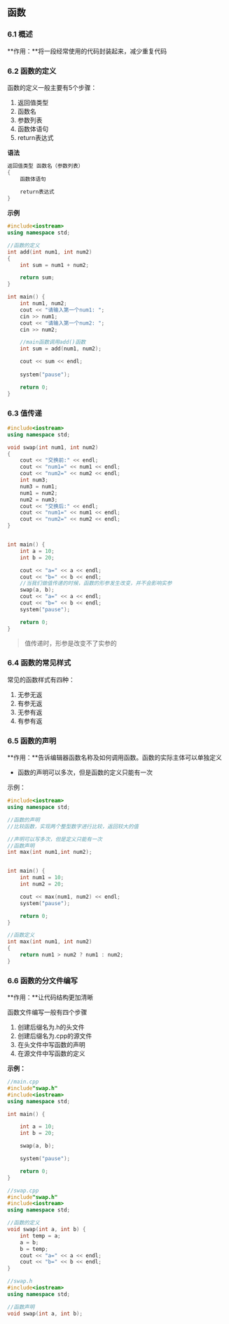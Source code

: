 ## 函数

### 6.1 概述

**作用：**将一段经常使用的代码封装起来，减少重复代码

### 6.2 函数的定义

函数的定义一般主要有5个步骤：

1. 返回值类型
2. 函数名
3. 参数列表
4. 函数体语句
5. return表达式

**语法**

```c++
返回值类型 函数名（参数列表）
{
	函数体语句
	
	return表达式
}
```

**示例**

```c++
#include<iostream>
using namespace std;

//函数的定义
int add(int num1, int num2)
{
	int sum = num1 + num2;

	return sum;
}

int main() {
	int num1, num2;
	cout << "请输入第一个num1: ";
	cin >> num1;
	cout << "请输入第一个num2: ";
	cin >> num2;

	//main函数调用add()函数
	int sum = add(num1, num2);

	cout << sum << endl;
	
	system("pause");

	return 0;
}
```



### 6.3 值传递

```c++
#include<iostream>
using namespace std;

void swap(int num1, int num2) 
{
	cout << "交换前:" << endl;
	cout << "num1=" << num1 << endl;
	cout << "num2=" << num2 << endl;
	int num3;
	num3 = num1;
	num1 = num2;
	num2 = num3;
	cout << "交换后:" << endl;
	cout << "num1=" << num1 << endl;
	cout << "num2=" << num2 << endl;
}


int main() {
	int a = 10;
	int b = 20;

	cout << "a=" << a << endl;
	cout << "b=" << b << endl;
	//当我们做值传递的时候，函数的形参发生改变，并不会影响实参
	swap(a, b);
	cout << "a=" << a << endl;
	cout << "b=" << b << endl;
	system("pause");

	return 0;
}
```

>值传递时，形参是改变不了实参的

### 6.4 函数的常见样式

常见的函数样式有四种：

1. 无参无返
2. 有参无返
3. 无参有返
4. 有参有返

### 6.5 函数的声明

**作用：**告诉编辑器函数名称及如何调用函数。函数的实际主体可以单独定义

- 函数的声明可以多次，但是函数的定义只能有一次

示例：

```c++
#include<iostream>
using namespace std;

//函数的声明
//比较函数，实现两个整型数字进行比较，返回较大的值

//声明可以写多次，但是定义只能有一次
//函数声明
int max(int num1,int num2);


int main() {
	int num1 = 10;
	int num2 = 20;

	cout << max(num1, num2) << endl;
	system("pause");

	return 0;
}

//函数定义
int max(int num1, int num2)
{
	return num1 > num2 ? num1 : num2;
}

```



### 6.6 函数的分文件编写

**作用：**让代码结构更加清晰

函数文件编写一般有四个步骤

1. 创建后缀名为.h的头文件
2. 创建后缀名为.cpp的源文件
3. 在头文件中写函数的声明
4. 在源文件中写函数的定义

**示例：**

```c++
//main.cpp
#include"swap.h"
#include<iostream>
using namespace std;

int main() {

	int a = 10;
	int b = 20;

	swap(a, b);

	system("pause");

	return 0;
}
```

```c++
//swap.cpp
#include"swap.h"
#include<iostream>
using namespace std;

//函数的定义
void swap(int a, int b) {
	int temp = a;
	a = b;
	b = temp;
	cout << "a=" << a << endl;
	cout << "b=" << b << endl;
}
```

```c++
//swap.h
#include<iostream>
using namespace std;

//函数声明
void swap(int a, int b);

```

